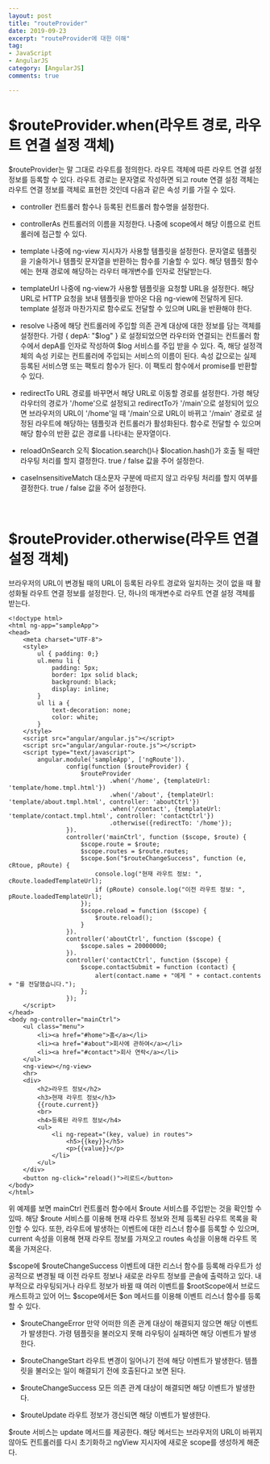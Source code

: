 ```yaml
---
layout: post
title: "routeProvider"
date: 2019-09-23
excerpt: "routeProvider에 대한 이해"
tag:
- JavaScript
- AngularJS
category: [AngularJS]
comments: true

---
```


# $routeProvider.when(라우트 경로, 라우트 연결 설정 객체)

$routeProvider는 말 그대로 라우트를 정의한다. 라우트 객체에 따른 라우트 연결 설정 정보를 등록할 수 있다. 라우트 경로는 문자열로 작성하면
되고 route 연결 설정 객체는 라우트 연결 정보를 객체로 표현한 것인데 다음과 같은 속성 키를 가질 수 있다.

* controller
컨트롤러 함수나 등록된 컨트롤러 함수명을 설정한다.

* controllerAs
컨트롤러의 이름을 지정한다. 나중에 scope에서 해당 이름으로 컨트롤러에 접근할 수 있다.

* template
나중에 ng-view 지시자가 사용할 템플릿을 설정한다. 문자열로 템플릿을 기술하거나 템플릿 문자열을 반환하는 함수를 기술할 수 있다. 해당 템플릿
함수에는 현재 경로에 해당하는 라우터 매개변수를 인자로 전달받는다.

* templateUrl
나중에 ng-view가 사용할 템플릿을 요청할 URL을 설정한다. 해당 URL로 HTTP 요청을 보내 템플릿을 받아온 다음 ng-view에 전달하게 된다.
template 설정과 마찬가지로 함수로도 전달할 수 있으며 URL을 반환해야 한다.

* resolve
나중에 해당 컨트롤러에 주입할 의존 관계 대상에 대한 정보를 담는 객체를 설정한다. 가령 { depA: "$log" } 로 설정되었으면 라우터와 연결되는
컨트롤러 함수에서 depA를 인자로 작성하여 $log 서비스를 주입 받을 수 있다. 즉, 해당 설정객체의 속성 키로는 컨트롤러에 주입되는 서비스의 이름이
된다. 속성 값으로는 실제 등록된 서비스명 또는 팩토리 함수가 된다. 이 팩토리 함수에서 promise를 반환할 수 있다.

* redirectTo
URL 경로를 바꾸면서 해당 URL로 이동할 경로를 설정한다. 가령 해당 라우터의 경로가 '/home'으로 설정되고 redirectTo가 '/main'으로 설정되어
있으면 브라우저의 URL이 '/home'일 때 '/main'으로 URL이 바뀌고 '/main' 경로로 설정된 라우트에 해당하는 템플릿과 컨트롤러가 활성화된다.
함수로 전달할 수 있으며 해당 함수의 반환 값은 경로를 나타내는 문자열이다.

* reloadOnSearch
오직 $location.search()나 $location.hash()가 호출 될 때만 라우팅 처리를 할지 결정한다. true / false 값을 주어 설정한다.

* caseInsensitiveMatch
대소문자 구분에 따르지 않고 라우팅 처리를 할지 여부를 결정한다. true / false 값을 주어 설정한다.

<br>

# $routeProvider.otherwise(라우트 연결 설정 객체)
브라우저의 URL이 변경될 때의 URL이 등록된 라우트 경로와 일치하는 것이 없을 때 활성화될 라우트 연결 정보를 설정한다. 단, 하나의 매개변수로
라우트 연결 설정 객체를 받는다.


    <!doctype html>
    <html ng-app="sampleApp">
    <head>
        <meta charset="UTF-8">
        <style>
            ul { padding: 0;}
            ul.menu li {
                padding: 5px;
                border: 1px solid black;
                background: black;
                display: inline;
            }
            ul li a {
                text-decoration: none;
                color: white;
            }
        </style>
        <script src="angular/angular.js"></script>
        <script src="angular/angular-route.js"></script>
        <script type="text/javascript">
            angular.module('sampleApp', ['ngRoute']).
                    config(function ($routeProvider) {
                        $routeProvider
                                .when('/home', {templateUrl: 'template/home.tmpl.html'})
                                .when('/about', {templateUrl: 'template/about.tmpl.html', controller: 'aboutCtrl'})
                                .when('/contact', {templateUrl: 'template/contact.tmpl.html', controller: 'contactCtrl'})
                                .otherwise({redirectTo: '/home'});
                    }).
                    controller('mainCtrl', function ($scope, $route) {
                        $scope.route = $route;
                        $scope.routes = $route.routes;
                        $scope.$on("$routeChangeSuccess", function (e, cRtoue, pRoute) {
                            console.log("현재 라우트 정보: ", cRoute.loadedTemplateUrl);
                            if (pRoute) console.log("이전 라우트 정보: ", pRoute.loadedTemplateUrl);
                        });
                        $scope.reload = function ($scope) {
                            $route.reload();
                        }
                    }).
                    controller('aboutCtrl', function ($scope) {
                        $scope.sales = 20000000;
                    }).
                    controller('contactCtrl', function ($scope) {
                        $scope.contactSubmit = function (contact) {
                            alert(contact.name + "에게 " + contact.contents + "를 전달했습니다.");
                        };
                    });
        </script>
    </head>
    <body ng-controller="mainCtrl">
        <ul class="menu">
            <li><a href="#home">홈</a></li>
            <li><a href="#about">회사에 관하여</a></li>
            <li><a href="#contact">회사 연락</a></li>
        </ul>
        <ng-view></ng-view>
        <hr>
        <div>
            <h2>라우트 정보</h2>
            <h3>현재 라우트 정보</h3>
            {{route.current}}
            <br>
            <h4>등록된 라우트 정보</h4>
            <ul>
                <li ng-repeat="(key, value) in routes">
                    <h5>{{key}}</h5>
                    <p>{{value}}</p>
                </li>
            </ul>
        </div>
        <button ng-click="reload()">리로드</button>
    </body>
    </html>

위 예제를 보면 mainCtrl 컨트롤러 함수에서 $route 서비스를 주입받는 것을 확인할 수 있따. 해당 $route 서비스를 이용해 현재 라우트 정보와
전체 등록된 라우트 목록을 확인할 수 있다. 또한, 라우트에 발생하는 이벤트에 대한 리스너 함수를 등록할 수 있으며, current 속성을 이용해
현재 라우트 정보를 가져오고 routes 속성을 이용해 라우트 목록을 가져온다.

$scope에 $routeChangeSuccess 이벤트에 대한 리스너 함수를 등록해 라우트가 성공적으로 변경될 때 이전 라우트 정보나 새로운 라우트 정보를
콘솔에 출력하고 있다. 내부적으로 라우팅되거나 라우트 정보가 바뀔 때 여러 이벤트를 $rootScope에서 브로드캐스트하고 있어 어느 $scope에서든
$on 메서드를 이용해 이벤트 리스너 함수를 등록할 수 있다.

* $routeChangeError
만약 어떠한 의존 관계 대상이 해결되지 않으면 해당 이벤트가 발생한다. 가령 템플릿을 불러오지 못해 라우팅이 실패하면 해당 이벤트가 발생한다.

* $routeChangeStart
라우트 변경이 일어나기 전에 해당 이벤트가 발생한다. 템플릿을 불러오는 일이 해결되기 전에 호출된다고 보면 된다.

* $routeChangeSuccess
모든 의존 관계 대상이 해결되면 해당 이벤트가 발생한다.

* $routeUpdate
라우트 정보가 갱신되면 해당 이벤트가 발생한다.

$route 서비스는 update 메서드를 제공한다. 해당 메서드는 브라우저의 URL이 바뀌지 않아도 컨트롤러를 다시 초기화하고 ngView 지시자에 새로운
scope를 생성하게 해준다.